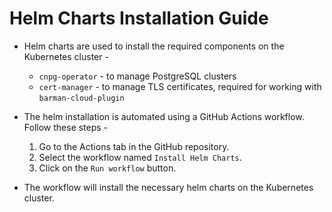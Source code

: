 # Helm Charts Installation Guide

- Helm charts are used to install the required components on the Kubernetes cluster -
  - `cnpg-operator` - to manage PostgreSQL clusters
  - `cert-manager` - to manage TLS certificates, required for working with `barman-cloud-plugin`

- The helm installation is automated using a GitHub Actions workflow. Follow these steps -
  1. Go to the Actions tab in the GitHub repository.
  2. Select the workflow named `Install Helm Charts`.
  3. Click on the `Run workflow` button.

- The workflow will install the necessary helm charts on the Kubernetes cluster.
 